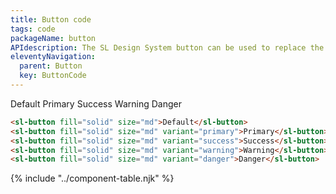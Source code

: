 ```yaml
---
title: Button code
tags: code
packageName: button
APIdescription: The SL Design System button can be used to replace the default HTML button. We've tried our best to mimic all the behaviours and options you get when using a standard button. But this one looks a lot nicer!
eleventyNavigation:
  parent: Button
  key: ButtonCode
---
```

<section>
<div class="ds-example">
  <div class="ds-component__buttons-wrapper">
    <sl-button fill="solid" size="md">Default</sl-button>
    <sl-button fill="solid" size="md" variant="primary">Primary</sl-button>
    <sl-button fill="solid" size="md" variant="success">Success</sl-button>
    <sl-button fill="solid" size="md" variant="warning">Warning</sl-button>
    <sl-button fill="solid" size="md" variant="danger">Danger</sl-button>
  </div>
</div>

<div class="ds-code">

  ```html
  <sl-button fill="solid" size="md">Default</sl-button>
  <sl-button fill="solid" size="md" variant="primary">Primary</sl-button>
  <sl-button fill="solid" size="md" variant="success">Success</sl-button>
  <sl-button fill="solid" size="md" variant="warning">Warning</sl-button>
  <sl-button fill="solid" size="md" variant="danger">Danger</sl-button>
  ```

</div>

</section>

{% include "../component-table.njk" %}

